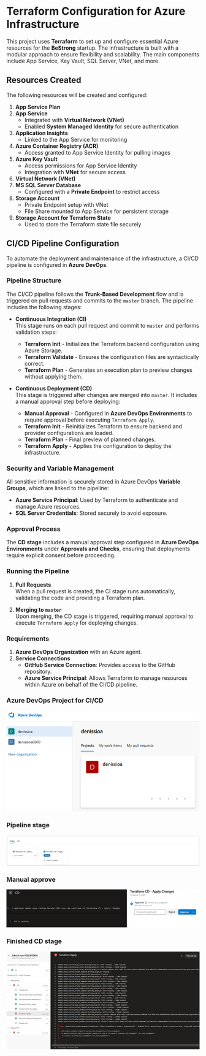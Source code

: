 # Terraform Configuration for Azure Infrastructure

This project uses **Terraform** to set up and configure essential Azure resources for the **BeStrong** startup. The infrastructure is built with a modular approach to ensure flexibility and scalability. The main components include App Service, Key Vault, SQL Server, VNet, and more.

## Resources Created

The following resources will be created and configured:

1. **App Service Plan**
2. **App Service**
   - Integrated with **Virtual Network (VNet)**
   - Enabled **System Managed Identity** for secure authentication
3. **Application Insights**
   - Linked to the App Service for monitoring
4. **Azure Container Registry (ACR)**
   - Access granted to App Service Identity for pulling images
5. **Azure Key Vault**
   - Access permissions for App Service Identity
   - Integration with **VNet** for secure access
6. **Virtual Network (VNet)**
7. **MS SQL Server Database**
   - Configured with a **Private Endpoint** to restrict access
8. **Storage Account**
   - Private Endpoint setup with VNet
   - File Share mounted to App Service for persistent storage
9. **Storage Account for Terraform State**
   - Used to store the Terraform state file securely


## CI/CD Pipeline Configuration

To automate the deployment and maintenance of the infrastructure, a CI/CD pipeline is configured in **Azure DevOps**.

### Pipeline Structure

The CI/CD pipeline follows the **Trunk-Based Development** flow and is triggered on pull requests and commits to the `master` branch. The pipeline includes the following stages:

- **Continuous Integration (CI)**  
  This stage runs on each pull request and commit to `master` and performs validation steps:
  - **Terraform Init** - Initializes the Terraform backend configuration using Azure Storage.
  - **Terraform Validate** - Ensures the configuration files are syntactically correct.
  - **Terraform Plan** - Generates an execution plan to preview changes without applying them.

- **Continuous Deployment (CD)**  
  This stage is triggered after changes are merged into `master`. It includes a manual approval step before deploying:
  - **Manual Approval** - Configured in **Azure DevOps Environments** to require approval before executing `Terraform Apply`.
  - **Terraform Init** - Reinitializes Terraform to ensure backend and provider configurations are loaded.
  - **Terraform Plan** - Final preview of planned changes.
  - **Terraform Apply** - Applies the configuration to deploy the infrastructure.

### Security and Variable Management

All sensitive information is securely stored in Azure DevOps **Variable Groups**, which are linked to the pipeline:
- **Azure Service Principal**: Used by Terraform to authenticate and manage Azure resources.
- **SQL Server Credentials**: Stored securely to avoid exposure.

### Approval Process

The **CD stage** includes a manual approval step configured in **Azure DevOps Environments** under **Approvals and Checks**, ensuring that deployments require explicit consent before proceeding.

### Running the Pipeline

1. **Pull Requests**  
   When a pull request is created, the CI stage runs automatically, validating the code and providing a Terraform plan.

2. **Merging to `master`**  
   Upon merging, the CD stage is triggered, requiring manual approval to execute `Terraform Apply` for deploying changes.

### Requirements

1. **Azure DevOps Organization** with an Azure agent.
2. **Service Connections**  
   - **GitHub Service Connection**: Provides access to the GitHub repository.
   - **Azure Service Principal**: Allows Terraform to manage resources within Azure on behalf of the CI/CD pipeline.

### Azure DevOps Project for CI/CD

![alt text](screen/ci-cd-project.png)

### Pipeline stage

![alt text](screen/ci-cd-stage.png)

### Manual approve

![alt text](<screen/ci-cd-approval-for apply.png>)

### Finished CD stage

![alt text](screen/ci-cd-finished-apply-stage.png)

